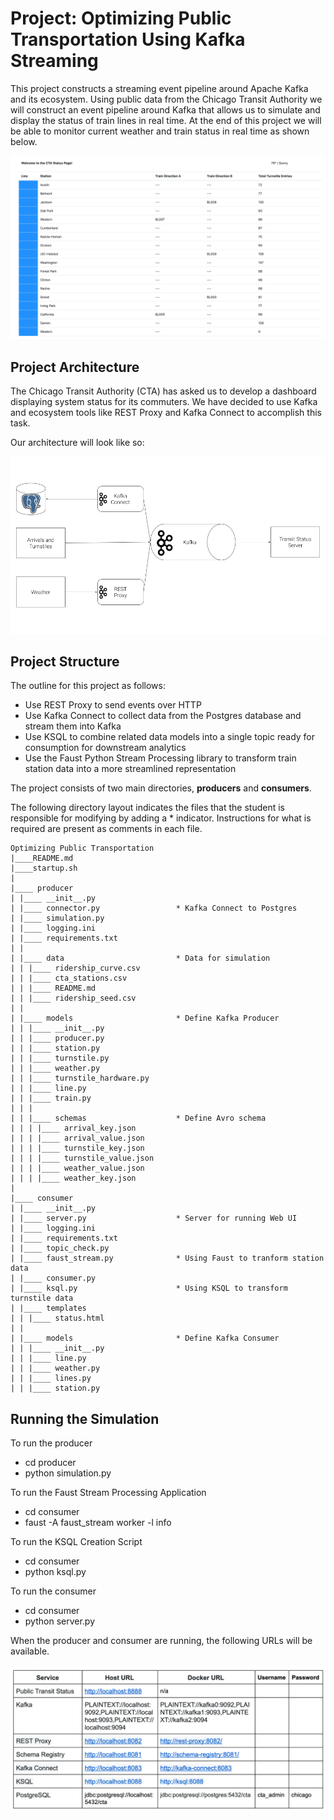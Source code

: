 # Project: Optimizing Public Transportation Using Kafka Streaming
This project constructs a streaming event pipeline around Apache Kafka and its ecosystem. Using public data from the Chicago Transit Authority we will construct an event pipeline around Kafka that allows us to simulate and display the status of train lines in real time.  At the end of this project we will be able to monitor current weather and train status in real time as shown below.

![CTA Status](images/CTA_Status_Page.png)

## Project Architecture
The Chicago Transit Authority (CTA) has asked us to develop a dashboard displaying system status for its commuters. We have decided to use Kafka and ecosystem tools like REST Proxy and Kafka Connect to accomplish this task.

Our architecture will look like so:

![diagram](images/diagram.png)


## Project Structure
The outline for this project as follows:
- Use REST Proxy to send events over HTTP
- Use Kafka Connect to collect data from the Postgres database and stream them into Kafka
- Use KSQL to combine related data models into a single topic ready for consumption for downstream analytics
- Use the Faust Python Stream Processing library to transform train station data into a more streamlined representation

The project consists of two main directories, **producers** and **consumers**.

The following directory layout indicates the files that the student is responsible for modifying by adding a * indicator. Instructions for what is required are present as comments in each file.

```
Optimizing Public Transportation
|____README.md
|____startup.sh
|
|____ producer
| |____ __init__.py
| |____ connector.py                 * Kafka Connect to Postgres
| |____ simulation.py
| |____ logging.ini
| |____ requirements.txt
| |
| |____ data                         * Data for simulation
| | |____ ridership_curve.csv
| | |____ cta_stations.csv
| | |____ README.md
| | |____ ridership_seed.csv
| |
| |____ models                       * Define Kafka Producer
| | |____ __init__.py
| | |____ producer.py
| | |____ station.py
| | |____ turnstile.py
| | |____ weather.py
| | |____ turnstile_hardware.py
| | |____ line.py
| | |____ train.py
| | |
| | |____ schemas                    * Define Avro schema
| | | |____ arrival_key.json
| | | |____ arrival_value.json
| | | |____ turnstile_key.json
| | | |____ turnstile_value.json
| | | |____ weather_value.json
| | | |____ weather_key.json
|
|____ consumer
| |____ __init__.py
| |____ server.py                    * Server for running Web UI
| |____ logging.ini
| |____ requirements.txt
| |____ topic_check.py
| |____ faust_stream.py              * Using Faust to tranform station data
| |____ consumer.py
| |____ ksql.py                      * Using KSQL to transform turnstile data
| |____ templates
| | |____ status.html
| |
| |____ models                       * Define Kafka Consumer
| | |____ __init__.py
| | |____ line.py
| | |____ weather.py
| | |____ lines.py
| | |____ station.py

```
## Running the Simulation
To run the producer
- cd producer
- python simulation.py

To run the Faust Stream Processing Application
- cd consumer
- faust -A faust_stream worker -l info

To run the KSQL Creation Script
- cd consumer
- python ksql.py

To run the consumer
- cd consumer
- python server.py

When the producer and consumer are running, the following URLs will be available.

![URL](images/URL.png)


